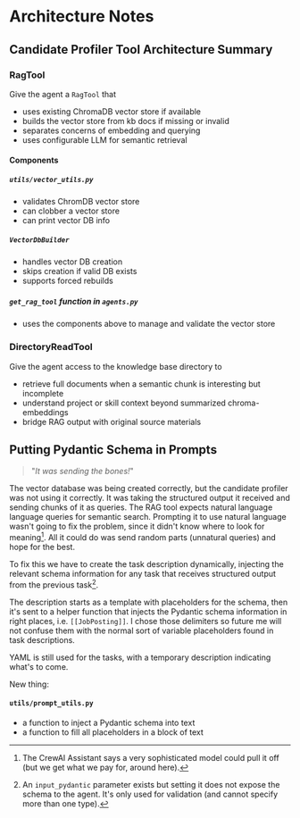 # Architecture Notes

## Candidate Profiler Tool Architecture Summary

### RagTool

Give the agent a `RagTool` that

- uses existing ChromaDB vector store if available
- builds the vector store from kb docs if missing or invalid
- separates concerns of embedding and querying
- uses configurable LLM for semantic retrieval

#### Components

##### `utils/vector_utils.py`

- validates ChromDB vector store
- can clobber a vector store
- can print vector DB info

##### `VectorDbBuilder`

- handles vector DB creation
- skips creation if valid DB exists
- supports forced rebuilds

##### `get_rag_tool` function in `agents.py`

- uses the components above to manage and validate the vector store

### DirectoryReadTool

Give the agent access to the knowledge base directory to

- retrieve full documents when a semantic chunk is interesting but incomplete
- understand project or skill context beyond summarized chroma-embeddings
- bridge RAG output with original source materials

## Putting Pydantic Schema in Prompts

>"*It was sending the bones!*"

The vector database was being created correctly, but the candidate profiler
was not using it correctly. It was taking the structured output it received and
sending chunks of it as queries. The RAG tool expects natural language
language queries for semantic search. Prompting it to use natural language
wasn't going to fix the problem, since it didn't know where to look for meaning[^1].
All it could do was send random parts (unnatural queries) and hope for the best.

[^1]: The CrewAI Assistant says a very sophisticated model could pull it off
(but we get what we pay for, around here).

To fix this we have to create the task description dynamically, injecting
the relevant schema information for any task that receives structured output
from the previous task[^2].

[^2]: An `input_pydantic` parameter exists but setting it does not expose the
schema to the agent. It's only used for validation (and cannot specify more
than one type).  

The description starts as a template with placeholders for the schema, then
it's sent to a helper function that injects the Pydantic schema information
in right places, i.e. `[[JobPosting]]`. I chose those delimiters so future
me will not confuse them with the normal sort of variable placeholders found
in task descriptions.

YAML is still used for the tasks, with a temporary description indicating
what's to come.

New thing:

#### `utils/prompt_utils.py`

- a function to inject a Pydantic schema into text
- a function to fill all placeholders in a block of text
